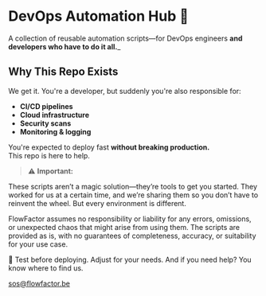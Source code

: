 #   DevOps Automation Hub 🚀 
A collection of reusable automation scripts—for DevOps engineers **and developers who have to do it all.**_

##  Why This Repo Exists
We get it. You're a developer, but suddenly you're also responsible for:

- **CI/CD pipelines**
- **Cloud infrastructure**
- **Security scans**
- **Monitoring & logging**

You're expected to deploy fast **without breaking production.**  
This repo is here to help.

> ⚠️ **Important:** 

These scripts aren’t a magic solution—they’re tools to get you started. They worked for us at a certain time, and we’re sharing them so you don’t have to reinvent the wheel. But every environment is different.

FlowFactor assumes no responsibility or liability for any errors, omissions, or unexpected chaos that might arise from using them. The scripts are provided as is, with no guarantees of completeness, accuracy, or suitability for your use case.

📌 Test before deploying. Adjust for your needs. And if you need help? You know where to find us.

sos@flowfactor.be

